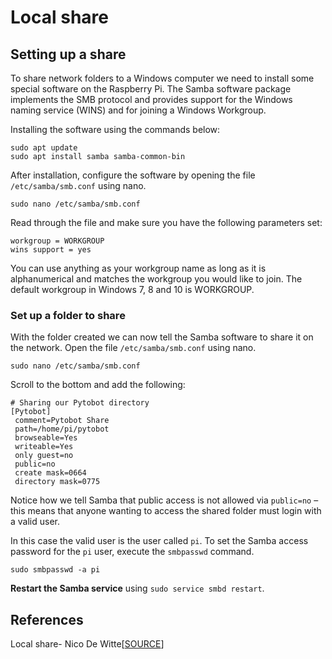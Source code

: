# Local share

## Setting up a share

To share network folders to a Windows computer we need to install some special software on the Raspberry Pi. The Samba software package implements the SMB protocol and provides support for the Windows naming service \(WINS\) and for joining a Windows Workgroup.

Installing the software using the commands below:

```text
sudo apt update
sudo apt install samba samba-common-bin
```

After installation, configure the software by opening the file `/etc/samba/smb.conf` using nano.

```text
sudo nano /etc/samba/smb.conf
```

Read through the file and make sure you have the following parameters set:

```text
workgroup = WORKGROUP
wins support = yes
```

You can use anything as your workgroup name as long as it is alphanumerical and matches the workgroup you would like to join. The default workgroup in Windows 7, 8 and 10 is WORKGROUP.

### Set up a folder to share

With the folder created we can now tell the Samba software to share it on the network. Open the file `/etc/samba/smb.conf` using nano.

```text
sudo nano /etc/samba/smb.conf
```

Scroll to the bottom and add the following:

```text
# Sharing our Pytobot directory
[Pytobot]
 comment=Pytobot Share
 path=/home/pi/pytobot
 browseable=Yes
 writeable=Yes
 only guest=no
 public=no
 create mask=0664
 directory mask=0775
```

Notice how we tell Samba that public access is not allowed via `public=no` – this means that anyone wanting to access the shared folder must login with a valid user.

In this case the valid user is the user called `pi`. To set the Samba access password for the `pi` user, execute the `smbpasswd` command.

```text
sudo smbpasswd -a pi
```

**Restart the Samba service** using `sudo service smbd restart`.

## References

Local share- Nico De Witte\[[SOURCE](https://www.raspberrypi.org/documentation/configuration/wireless/access-point.md)\]

